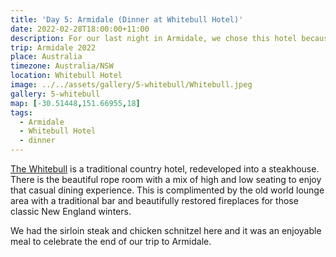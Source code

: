 ```yaml
---
title: 'Day 5: Armidale (Dinner at Whitebull Hotel)'
date: 2022-02-28T18:00:00+11:00
description: For our last night in Armidale, we chose this hotel because we heard the steaks are good here.
trip: Armidale 2022
place: Australia
timezone: Australia/NSW
location: Whitebull Hotel
image: ../../assets/gallery/5-whitebull/Whitebull.jpeg
gallery: 5-whitebull
map: [-30.51448,151.66955,18]
tags:
  - Armidale
  - Whitebull Hotel
  - dinner
---
```

[The Whitebull](https://www.whitebull.net.au) is a traditional country hotel, redeveloped into a steakhouse. There is the beautiful rope room with a mix of high and low seating to enjoy that casual dining experience. This is complimented by the old world lounge area with a traditional bar and beautifully restored fireplaces for those classic New England winters.

We had the sirloin steak and chicken schnitzel here and it was an enjoyable meal to celebrate the end of our trip to Armidale.
